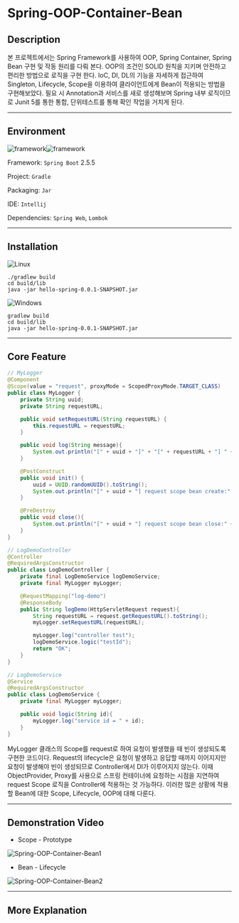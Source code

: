 # Spring-OOP-Container-Bean




## Description

본 프로젝트에서는 Spring Framework를 사용하여 OOP, Spring Container, Spring Bean 구현 및 작동 원리를 다뤄 본다. OOP의 조건인 SOLID 원칙을 지키며 안전하고 편리한 방법으로 로직을 구현 한다. IoC, DI, DL의 기능을 자세하게 접근하여 Singleton, Lifecycle, Scope을 이용하여 클라이언트에게 Bean이 적용되는 방법을 구현해보았다. 필요 시 Annotation과 서비스를 새로 생성해보며 Spring 내부 로직이므로 Junit 5를 통한 통합, 단위테스트를 통해 확인 작업을 거치게 된다.



------



## Environment

<img alt="framework" src ="https://img.shields.io/badge/Framework-SpringBoot-green"/><img alt="framework" src ="https://img.shields.io/badge/Language-java-b07219"/>

Framework: `Spring Boot` 2.5.5

Project: `Gradle`

Packaging: `Jar`

IDE: `Intellij`

Dependencies: `Spring Web`, `Lombok`



------



## Installation



![Linux](https://img.shields.io/badge/Linux-FCC624?style=for-the-badge&logo=linux&logoColor=black) 

```
./gradlew build
cd build/lib
java -jar hello-spring-0.0.1-SNAPSHOT.jar
```



![Windows](https://img.shields.io/badge/Windows-0078D6?style=for-the-badge&logo=windows&logoColor=white) 

```
gradlew build
cd build/lib
java -jar hello-spring-0.0.1-SNAPSHOT.jar
```



------



## Core Feature

```java
// MyLogger
@Component
@Scope(value = "request", proxyMode = ScopedProxyMode.TARGET_CLASS)
public class MyLogger {
    private String uuid;
    private String requestURL;

    public void setRequestURL(String requestURL) {
        this.requestURL = requestURL;
    }

    public void log(String message){
        System.out.println("[" + uuid + "]" + "[" + requestURL + "] " + message);
    }

    @PostConstruct
    public void init() {
        uuid = UUID.randomUUID().toString();
        System.out.println("[" + uuid + "] request scope bean create:" + this);
    }

    @PreDestroy
    public void close(){
        System.out.println("[" + uuid + "] request scope bean close:" + this);
    }
}
```

```java
// LogDemoController
@Controller
@RequiredArgsConstructor
public class LogDemoController {
    private final LogDemoService logDemoService;
    private final MyLogger myLogger;

    @RequestMapping("log-demo")
    @ResponseBody
    public String logDemo(HttpServletRequest request){
        String requestURL = request.getRequestURL().toString();
        myLogger.setRequestURL(requestURL);

        myLogger.log("controller test");
        logDemoService.logic("testId");
        return "OK";
    }
}
```

```java
// LogDemoService
@Service
@RequiredArgsConstructor
public class LogDemoService {
	private final MyLogger myLogger;

    public void logic(String id){
        myLogger.log("service id = " + id);
    }
}
```

MyLogger 클래스의 Scope를 request로 하여 요청이 발생했을 때 빈이 생성되도록 구현한 코드이다. Request의 lifecycle은 요청이 발생하고 응답할 때까지 이어지지만 요청이 발생해야 빈이 생성되므로 Controller에서 DI가 이루어지지 않는다. 이때 ObjectProvider, Proxy를 사용으로 스프링 컨테이너에 요청하는 시점을 지연하여 request Scope 로직을 Controller에 적용하는 것 가능하다. 이러한 많은 상황에 적용할 Bean에 대한 Scope, Lifecycle, OOP에 대해 다룬다.



------



## Demonstration Video



- Scope - Prototype

![Spring-OOP-Container-Bean1](https://user-images.githubusercontent.com/79822924/151839034-73411510-fd8e-4ed8-aa72-44b33e8b030f.gif)



- Bean - Lifecycle

![Spring-OOP-Container-Bean2](https://user-images.githubusercontent.com/79822924/151839065-230bd19c-e228-4ed3-b49d-cb1f7c152146.gif)



------



## More Explanation
